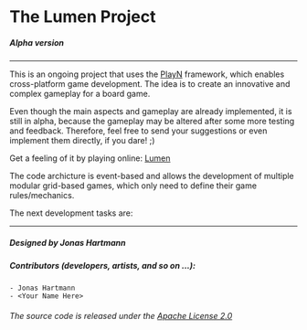 # The Lumen Project
##### Alpha version
-------------------------------

This is an ongoing project that uses the [PlayN][] framework, which enables cross-platform game development. The idea is to create an innovative and complex gameplay for a board game.

Even though the main aspects and gameplay are already implemented, it is still in alpha, because the gameplay may be altered after some more testing and feedback. Therefore, feel free to send your suggestions or even implement them directly, if you dare! ;)

Get a feeling of it by playing online: [Lumen][] 

The code archicture is event-based and allows the development of multiple modular grid-based games, which only need to define their game rules/mechanics. 

The next development tasks are:


--------------------------------------------------------------------
##### Designed by Jonas Hartmann
##### Contributors (developers, artists, and so on ...):
	- Jonas Hartmann
	- <Your Name Here>	

###### The source code is released under the [Apache License 2.0][]

[lumen]: https://manager-hartapps.rhcloud.com/lumen/ "The Lumen Project"
[playn]: https://code.google.com/p/playn/ "PlayN @ Google Code"
[apache license 2.0]: https://www.apache.org/licenses/LICENSE-2.0 "Apache License 2.0"